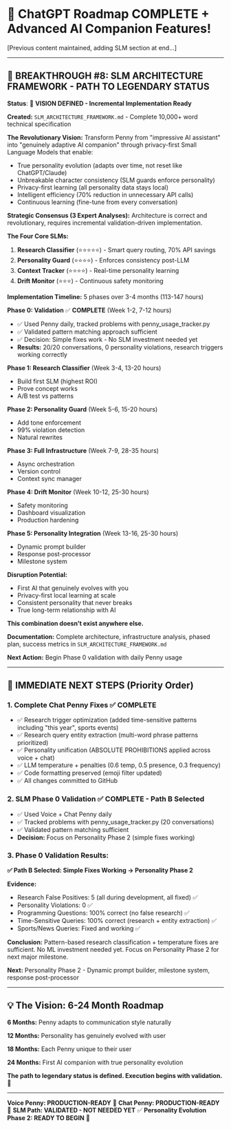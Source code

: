 # 🎉 **ChatGPT Roadmap COMPLETE + Advanced AI Companion Features!**

[Previous content maintained, adding SLM section at end...]

---

## 🧠 **BREAKTHROUGH #8: SLM ARCHITECTURE FRAMEWORK - PATH TO LEGENDARY STATUS** 
**Status**: 🔄 **VISION DEFINED - Incremental Implementation Ready**

**Created:** `SLM_ARCHITECTURE_FRAMEWORK.md` - Complete 10,000+ word technical specification

**The Revolutionary Vision:**
Transform Penny from "impressive AI assistant" into "genuinely adaptive AI companion" through privacy-first Small Language Models that enable:
- True personality evolution (adapts over time, not reset like ChatGPT/Claude)
- Unbreakable character consistency (SLM guards enforce personality)
- Privacy-first learning (all personality data stays local)
- Intelligent efficiency (70% reduction in unnecessary API calls)
- Continuous learning (fine-tune from every conversation)

**Strategic Consensus (3 Expert Analyses):**
Architecture is correct and revolutionary, requires incremental validation-driven implementation.

**The Four Core SLMs:**
1. **Research Classifier** (⭐⭐⭐⭐⭐) - Smart query routing, 70% API savings
2. **Personality Guard** (⭐⭐⭐⭐) - Enforces consistency post-LLM  
3. **Context Tracker** (⭐⭐⭐⭐) - Real-time personality learning
4. **Drift Monitor** (⭐⭐⭐) - Continuous safety monitoring

**Implementation Timeline:** 5 phases over 3-4 months (113-147 hours)

**Phase 0: Validation** ✅ **COMPLETE** (Week 1-2, 7-12 hours)
- ✅ Used Penny daily, tracked problems with penny_usage_tracker.py
- ✅ Validated pattern matching approach sufficient
- ✅ Decision: Simple fixes work - No SLM investment needed yet
- **Results:** 20/20 conversations, 0 personality violations, research triggers working correctly

**Phase 1: Research Classifier** (Week 3-4, 13-20 hours)
- Build first SLM (highest ROI)
- Prove concept works
- A/B test vs patterns

**Phase 2: Personality Guard** (Week 5-6, 15-20 hours)
- Add tone enforcement
- 99% violation detection
- Natural rewrites

**Phase 3: Full Infrastructure** (Week 7-9, 28-35 hours)
- Async orchestration
- Version control
- Context sync manager

**Phase 4: Drift Monitor** (Week 10-12, 25-30 hours)
- Safety monitoring
- Dashboard visualization
- Production hardening

**Phase 5: Personality Integration** (Week 13-16, 25-30 hours)
- Dynamic prompt builder
- Response post-processor
- Milestone system

**Disruption Potential:**
- First AI that genuinely evolves with you
- Privacy-first local learning at scale
- Consistent personality that never breaks
- True long-term relationship with AI

**This combination doesn't exist anywhere else.**

**Documentation:** Complete architecture, infrastructure analysis, phased plan, success metrics in `SLM_ARCHITECTURE_FRAMEWORK.md`

**Next Action:** Begin Phase 0 validation with daily Penny usage

---

## 🎯 **IMMEDIATE NEXT STEPS (Priority Order)**

### **1. Complete Chat Penny Fixes** ✅ **COMPLETE**
- ✅ Research trigger optimization (added time-sensitive patterns including "this year", sports events)
- ✅ Research query entity extraction (multi-word phrase patterns prioritized)
- ✅ Personality unification (ABSOLUTE PROHIBITIONS applied across voice + chat)
- ✅ LLM temperature + penalties (0.6 temp, 0.5 presence, 0.3 frequency)
- ✅ Code formatting preserved (emoji filter updated)
- ✅ All changes committed to GitHub

### **2. SLM Phase 0 Validation** ✅ **COMPLETE - Path B Selected**
- ✅ Used Voice + Chat Penny daily
- ✅ Tracked problems with penny_usage_tracker.py (20 conversations)
- ✅ Validated pattern matching sufficient
- **Decision:** Focus on Personality Phase 2 (simple fixes working)

### **3. Phase 0 Validation Results:**

**✅ Path B Selected: Simple Fixes Working → Personality Phase 2**

**Evidence:**
- Research False Positives: 5 (all during development, all fixed) ✅
- Personality Violations: 0 ✅
- Programming Questions: 100% correct (no false research) ✅
- Time-Sensitive Queries: 100% correct (research + entity extraction) ✅
- Sports/News Queries: Fixed and working ✅

**Conclusion:** Pattern-based research classification + temperature fixes are sufficient. No ML investment needed yet. Focus on Personality Phase 2 for next major milestone.

**Next:** Personality Phase 2 - Dynamic prompt builder, milestone system, response post-processor

---

## 💡 **The Vision: 6-24 Month Roadmap**

**6 Months:** Penny adapts to communication style naturally

**12 Months:** Personality has genuinely evolved with user

**18 Months:** Each Penny unique to their user

**24 Months:** First AI companion with true personality evolution

**The path to legendary status is defined. Execution begins with validation.** 🚀

---

**Voice Penny: PRODUCTION-READY** 🎉
**Chat Penny: PRODUCTION-READY** 🎉
**SLM Path: VALIDATED - NOT NEEDED YET** ✅
**Personality Evolution Phase 2: READY TO BEGIN** 🚀

